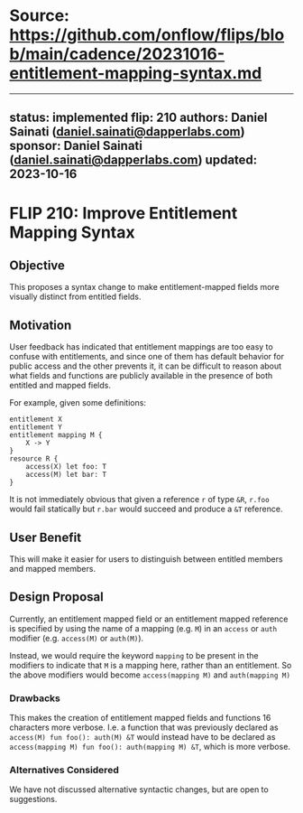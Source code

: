 # Source: https://github.com/onflow/flips/blob/main/cadence/20231016-entitlement-mapping-syntax.md

---
status: implemented 
flip: 210
authors: Daniel Sainati (daniel.sainati@dapperlabs.com)
sponsor: Daniel Sainati (daniel.sainati@dapperlabs.com)
updated: 2023-10-16
---

# FLIP 210: Improve Entitlement Mapping Syntax

## Objective

This proposes a syntax change to make entitlement-mapped fields more visually distinct from entitled fields.

## Motivation

User feedback has indicated that entitlement mappings are too easy to confuse with entitlements, 
and since one of them has default behavior for public access and the other prevents it, 
it can be difficult to reason about what fields and functions are publicly available in the presence
of both entitled and mapped fields.

For example, given some definitions:

```
entitlement X
entitlement Y
entitlement mapping M {
    X -> Y
}
resource R {
    access(X) let foo: T
    access(M) let bar: T
}
```

It is not immediately obvious that given a reference `r` of type `&R`, `r.foo` would fail statically but `r.bar` would succeed and produce a `&T` reference.

## User Benefit

This will make it easier for users to distinguish between entitled members and mapped members. 

## Design Proposal

Currently, an entitlement mapped field or an entitlement mapped reference is specified by using the
name of a mapping (e.g. `M`) in an `access` or `auth` modifier (e.g. `access(M)` or `auth(M)`).  

Instead, we would require the keyword `mapping` to be present in the modifiers to indicate
that `M` is a mapping here, rather than an entitlement. 
So the above modifiers would become `access(mapping M)` and `auth(mapping M)`

### Drawbacks

This makes the creation of entitlement mapped fields and functions 16 characters more verbose. I.e. a function
that was previously declared as `access(M) fun foo(): auth(M) &T` would instead have to be declared as 
`access(mapping M) fun foo(): auth(mapping M) &T`, which is more verbose. 

### Alternatives Considered

We have not discussed alternative syntactic changes, but are open to suggestions. 
